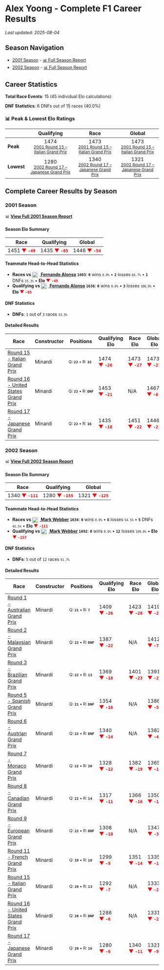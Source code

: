 # Alex Yoong - Complete F1 Career Results

*Last updated: 2025-08-04*

## Season Navigation

- [2001 Season](#2001-season) - [📊 Full Season Report](../seasons/2001-season-report)
- [2002 Season](#2002-season) - [📊 Full Season Report](../seasons/2002-season-report)

## Career Statistics

**Total Race Events**: 15 (45 individual Elo calculations)

**DNF Statistics**: 6 DNFs out of 15 races (40.0%)

### 📊 Peak & Lowest Elo Ratings

| &nbsp; | Qualifying | Race | Global |
|-------|------------|------|--------|
| **Peak** | <center> 1474 <br/><small> [2001 Round 15 – Italian Grand Prix](../seasons/2001-season-report#round-15-italian-grand-prix) </small></center> | <center> 1473 <br/><small> [2001 Round 15 – Italian Grand Prix](../seasons/2001-season-report#round-15-italian-grand-prix) </small></center> | <center> 1473  <br/><small> [2001 Round 15 – Italian Grand Prix](../seasons/2001-season-report#round-15-italian-grand-prix) </small></center> |
| **Lowest** | <center> 1280 <br/><small> [2002 Round 17 – Japanese Grand Prix](../seasons/2002-season-report#round-17-japanese-grand-prix) </small></center> | <center> 1340 <br/><small> [2002 Round 17 – Japanese Grand Prix](../seasons/2002-season-report#round-17-japanese-grand-prix) </small></center> | <center> 1321 <br/><small> [2002 Round 17 – Japanese Grand Prix](../seasons/2002-season-report#round-17-japanese-grand-prix) </small></center> |


## Complete Career Results by Season

### 2001 Season

📊 **[View Full 2001 Season Report](../seasons/2001-season-report)**

#### Season Elo Summary

| Race | Qualifying | Global |
|------|------------|--------|
| 1451 **<span style="color: red;">▼&nbsp;`-49`</span>** | 1435 **<span style="color: red;">▼&nbsp;`-65`</span>** | 1446 **<span style="color: red;">▼&nbsp;`-54`</span>** |

#### Teammate Head-to-Head Statistics

- **Races vs [<img src="https://upload.wikimedia.org/wikipedia/commons/9/9a/Flag_of_Spain.svg" alt="Spain" width="20" height="auto" style="vertical-align: middle; margin-right: 5px;" onerror="this.outerHTML='🇪🇸'; this.style.marginRight='5px';"/> Fernando Alonso](fernando-alonso) `1603`**: **`0`** wins <small>`0.0%`</small> • **`2`** losses <small>`66.7%`</small> • **`1`** DNFs <small>`33.3%`</small> • **Elo <span style="color: red;">▼&nbsp;`-49`</span>**
- **Qualifying vs [<img src="https://upload.wikimedia.org/wikipedia/commons/9/9a/Flag_of_Spain.svg" alt="Spain" width="20" height="auto" style="vertical-align: middle; margin-right: 5px;" onerror="this.outerHTML='🇪🇸'; this.style.marginRight='5px';"/> Fernando Alonso](fernando-alonso) `1636`**: **`0`** wins <small>`0.0%`</small> • **`3`** losses <small>`100.0%`</small> • **Elo <span style="color: red;">▼&nbsp;`-65`</span>**

#### DNF Statistics

- **DNFs**: `1` out of `3` races <small>`33.3%`</small>

#### Detailed Results

| Race | Constructor | Positions | Qualifying Elo | Race Elo | Global Elo | Teammate |
|------|-------------|-----------|----------------|----------|------------|----------|
| [Round 15 - Italian Grand Prix](../seasons/2001-season-report#round-15-italian-grand-prix) | Minardi | <small>Q:&nbsp;**`22`**&nbsp;•&nbsp;R:&nbsp;**`15`**</small> | 1474 **<span style="color: red;">▼&nbsp;`-26`</span>** | 1473 **<span style="color: red;">▼&nbsp;`-27`</span>** | 1473 **<span style="color: red;">▼&nbsp;`-27`</span>** | [<img src="https://upload.wikimedia.org/wikipedia/commons/9/9a/Flag_of_Spain.svg" alt="Spain" width="20" height="auto" style="vertical-align: middle; margin-right: 5px;" onerror="this.outerHTML='🇪🇸'; this.style.marginRight='5px';"/> Fernando Alonso](fernando-alonso)<br/><small>Q:&nbsp;**`21`**&nbsp;•&nbsp;R:&nbsp;**`13`**</small> |
| [Round 16 - United States Grand Prix](../seasons/2001-season-report#round-16-united-states-grand-prix) | Minardi | <small>Q:&nbsp;**`22`**&nbsp;•&nbsp;R:&nbsp;**`DNF`**</small> | 1453 **<span style="color: red;">▼&nbsp;`-21`</span>** | N/A | 1467 **<span style="color: red;">▼&nbsp;`-6`</span>** | [<img src="https://upload.wikimedia.org/wikipedia/commons/9/9a/Flag_of_Spain.svg" alt="Spain" width="20" height="auto" style="vertical-align: middle; margin-right: 5px;" onerror="this.outerHTML='🇪🇸'; this.style.marginRight='5px';"/> Fernando Alonso](fernando-alonso)<br/><small>Q:&nbsp;**`17`**&nbsp;•&nbsp;R:&nbsp;**`DNF`**</small> |
| [Round 17 - Japanese Grand Prix](../seasons/2001-season-report#round-17-japanese-grand-prix) | Minardi | <small>Q:&nbsp;**`22`**&nbsp;•&nbsp;R:&nbsp;**`16`**</small> | 1435 **<span style="color: red;">▼&nbsp;`-18`</span>** | 1451 **<span style="color: red;">▼&nbsp;`-22`</span>** | 1446 **<span style="color: red;">▼&nbsp;`-21`</span>** | [<img src="https://upload.wikimedia.org/wikipedia/commons/9/9a/Flag_of_Spain.svg" alt="Spain" width="20" height="auto" style="vertical-align: middle; margin-right: 5px;" onerror="this.outerHTML='🇪🇸'; this.style.marginRight='5px';"/> Fernando Alonso](fernando-alonso)<br/><small>Q:&nbsp;**`18`**&nbsp;•&nbsp;R:&nbsp;**`11`**</small> |

### 2002 Season

📊 **[View Full 2002 Season Report](../seasons/2002-season-report)**

#### Season Elo Summary

| Race | Qualifying | Global |
|------|------------|--------|
| 1340 **<span style="color: red;">▼&nbsp;`-111`</span>** | 1280 **<span style="color: red;">▼&nbsp;`-155`</span>** | 1321 **<span style="color: red;">▼&nbsp;`-125`</span>** |

#### Teammate Head-to-Head Statistics

- **Races vs [<img src="https://upload.wikimedia.org/wikipedia/commons/8/88/Flag_of_Australia_%28converted%29.svg" alt="Australia" width="20" height="auto" style="vertical-align: middle; margin-right: 5px;" onerror="this.outerHTML='🇦🇺'; this.style.marginRight='5px';"/> Mark Webber](mark-webber) `1634`**: **`0`** wins <small>`0.0%`</small> • **`6`** losses <small>`54.5%`</small> • **`5`** DNFs <small>`45.5%`</small> • **Elo <span style="color: red;">▼&nbsp;`-111`</span>**
- **Qualifying vs [<img src="https://upload.wikimedia.org/wikipedia/commons/8/88/Flag_of_Australia_%28converted%29.svg" alt="Australia" width="20" height="auto" style="vertical-align: middle; margin-right: 5px;" onerror="this.outerHTML='🇦🇺'; this.style.marginRight='5px';"/> Mark Webber](mark-webber) `1692`**: **`0`** wins <small>`0.0%`</small> • **`12`** losses <small>`100.0%`</small> • **Elo <span style="color: red;">▼&nbsp;`-157`</span>**

#### DNF Statistics

- **DNFs**: `5` out of `12` races <small>`41.7%`</small>

#### Detailed Results

| Race | Constructor | Positions | Qualifying Elo | Race Elo | Global Elo | Teammate |
|------|-------------|-----------|----------------|----------|------------|----------|
| [Round 1 - Australian Grand Prix](../seasons/2002-season-report#round-1-australian-grand-prix) | Minardi | <small>Q:&nbsp;**`21`**&nbsp;•&nbsp;R:&nbsp;**`7`**</small> | 1409 **<span style="color: red;">▼&nbsp;`-26`</span>** | 1423 **<span style="color: red;">▼&nbsp;`-28`</span>** | 1419 **<span style="color: red;">▼&nbsp;`-27`</span>** | [<img src="https://upload.wikimedia.org/wikipedia/commons/8/88/Flag_of_Australia_%28converted%29.svg" alt="Australia" width="20" height="auto" style="vertical-align: middle; margin-right: 5px;" onerror="this.outerHTML='🇦🇺'; this.style.marginRight='5px';"/> Mark Webber](mark-webber)<br/><small>Q:&nbsp;**`18`**&nbsp;•&nbsp;R:&nbsp;**`5`**</small> |
| [Round 2 - Malaysian Grand Prix](../seasons/2002-season-report#round-2-malaysian-grand-prix) | Minardi | <small>Q:&nbsp;**`22`**&nbsp;•&nbsp;R:&nbsp;**`DNF`**</small> | 1387 **<span style="color: red;">▼&nbsp;`-22`</span>** | N/A | 1412 **<span style="color: red;">▼&nbsp;`-7`</span>** | [<img src="https://upload.wikimedia.org/wikipedia/commons/8/88/Flag_of_Australia_%28converted%29.svg" alt="Australia" width="20" height="auto" style="vertical-align: middle; margin-right: 5px;" onerror="this.outerHTML='🇦🇺'; this.style.marginRight='5px';"/> Mark Webber](mark-webber)<br/><small>Q:&nbsp;**`21`**&nbsp;•&nbsp;R:&nbsp;**`DNF`**</small> |
| [Round 3 - Brazilian Grand Prix](../seasons/2002-season-report#round-3-brazilian-grand-prix) | Minardi | <small>Q:&nbsp;**`22`**&nbsp;•&nbsp;R:&nbsp;**`13`**</small> | 1369 **<span style="color: red;">▼&nbsp;`-18`</span>** | 1401 **<span style="color: red;">▼&nbsp;`-23`</span>** | 1391 **<span style="color: red;">▼&nbsp;`-21`</span>** | [<img src="https://upload.wikimedia.org/wikipedia/commons/8/88/Flag_of_Australia_%28converted%29.svg" alt="Australia" width="20" height="auto" style="vertical-align: middle; margin-right: 5px;" onerror="this.outerHTML='🇦🇺'; this.style.marginRight='5px';"/> Mark Webber](mark-webber)<br/><small>Q:&nbsp;**`20`**&nbsp;•&nbsp;R:&nbsp;**`11`**</small> |
| [Round 5 - Spanish Grand Prix](../seasons/2002-season-report#round-5-spanish-grand-prix) | Minardi | <small>Q:&nbsp;**`21`**&nbsp;•&nbsp;R:&nbsp;**`DNF`**</small> | 1354 **<span style="color: red;">▼&nbsp;`-16`</span>** | N/A | 1386 **<span style="color: red;">▼&nbsp;`-5`</span>** | [<img src="https://upload.wikimedia.org/wikipedia/commons/8/88/Flag_of_Australia_%28converted%29.svg" alt="Australia" width="20" height="auto" style="vertical-align: middle; margin-right: 5px;" onerror="this.outerHTML='🇦🇺'; this.style.marginRight='5px';"/> Mark Webber](mark-webber)<br/><small>Q:&nbsp;**`20`**&nbsp;•&nbsp;R:&nbsp;**`DNF`**</small> |
| [Round 6 - Austrian Grand Prix](../seasons/2002-season-report#round-6-austrian-grand-prix) | Minardi | <small>Q:&nbsp;**`22`**&nbsp;•&nbsp;R:&nbsp;**`DNF`**</small> | 1340 **<span style="color: red;">▼&nbsp;`-14`</span>** | N/A | 1382 **<span style="color: red;">▼&nbsp;`-4`</span>** | [<img src="https://upload.wikimedia.org/wikipedia/commons/8/88/Flag_of_Australia_%28converted%29.svg" alt="Australia" width="20" height="auto" style="vertical-align: middle; margin-right: 5px;" onerror="this.outerHTML='🇦🇺'; this.style.marginRight='5px';"/> Mark Webber](mark-webber)<br/><small>Q:&nbsp;**`21`**&nbsp;•&nbsp;R:&nbsp;**`12`**</small> |
| [Round 7 - Monaco Grand Prix](../seasons/2002-season-report#round-7-monaco-grand-prix) | Minardi | <small>Q:&nbsp;**`22`**&nbsp;•&nbsp;R:&nbsp;**`20`**</small> | 1328 **<span style="color: red;">▼&nbsp;`-12`</span>** | 1382 **<span style="color: red;">▼&nbsp;`-19`</span>** | 1365 **<span style="color: red;">▼&nbsp;`-17`</span>** | [<img src="https://upload.wikimedia.org/wikipedia/commons/8/88/Flag_of_Australia_%28converted%29.svg" alt="Australia" width="20" height="auto" style="vertical-align: middle; margin-right: 5px;" onerror="this.outerHTML='🇦🇺'; this.style.marginRight='5px';"/> Mark Webber](mark-webber)<br/><small>Q:&nbsp;**`20`**&nbsp;•&nbsp;R:&nbsp;**`11`**</small> |
| [Round 8 - Canadian Grand Prix](../seasons/2002-season-report#round-8-canadian-grand-prix) | Minardi | <small>Q:&nbsp;**`22`**&nbsp;•&nbsp;R:&nbsp;**`14`**</small> | 1317 **<span style="color: red;">▼&nbsp;`-11`</span>** | 1366 **<span style="color: red;">▼&nbsp;`-16`</span>** | 1350 **<span style="color: red;">▼&nbsp;`-14`</span>** | [<img src="https://upload.wikimedia.org/wikipedia/commons/8/88/Flag_of_Australia_%28converted%29.svg" alt="Australia" width="20" height="auto" style="vertical-align: middle; margin-right: 5px;" onerror="this.outerHTML='🇦🇺'; this.style.marginRight='5px';"/> Mark Webber](mark-webber)<br/><small>Q:&nbsp;**`21`**&nbsp;•&nbsp;R:&nbsp;**`11`**</small> |
| [Round 9 - European Grand Prix](../seasons/2002-season-report#round-9-european-grand-prix) | Minardi | <small>Q:&nbsp;**`22`**&nbsp;•&nbsp;R:&nbsp;**`DNF`**</small> | 1308 **<span style="color: red;">▼&nbsp;`-10`</span>** | N/A | 1347 **<span style="color: red;">▼&nbsp;`-3`</span>** | [<img src="https://upload.wikimedia.org/wikipedia/commons/8/88/Flag_of_Australia_%28converted%29.svg" alt="Australia" width="20" height="auto" style="vertical-align: middle; margin-right: 5px;" onerror="this.outerHTML='🇦🇺'; this.style.marginRight='5px';"/> Mark Webber](mark-webber)<br/><small>Q:&nbsp;**`20`**&nbsp;•&nbsp;R:&nbsp;**`15`**</small> |
| [Round 11 - French Grand Prix](../seasons/2002-season-report#round-11-french-grand-prix) | Minardi | <small>Q:&nbsp;**`19`**&nbsp;•&nbsp;R:&nbsp;**`10`**</small> | 1299 **<span style="color: red;">▼&nbsp;`-9`</span>** | 1351 **<span style="color: red;">▼&nbsp;`-14`</span>** | 1335 **<span style="color: red;">▼&nbsp;`-12`</span>** | [<img src="https://upload.wikimedia.org/wikipedia/commons/8/88/Flag_of_Australia_%28converted%29.svg" alt="Australia" width="20" height="auto" style="vertical-align: middle; margin-right: 5px;" onerror="this.outerHTML='🇦🇺'; this.style.marginRight='5px';"/> Mark Webber](mark-webber)<br/><small>Q:&nbsp;**`18`**&nbsp;•&nbsp;R:&nbsp;**`8`**</small> |
| [Round 15 - Italian Grand Prix](../seasons/2002-season-report#round-15-italian-grand-prix) | Minardi | <small>Q:&nbsp;**`20`**&nbsp;•&nbsp;R:&nbsp;**`13`**</small> | 1292 **<span style="color: red;">▼&nbsp;`-7`</span>** | N/A | 1333 **<span style="color: red;">▼&nbsp;`-2`</span>** | [<img src="https://upload.wikimedia.org/wikipedia/commons/8/88/Flag_of_Australia_%28converted%29.svg" alt="Australia" width="20" height="auto" style="vertical-align: middle; margin-right: 5px;" onerror="this.outerHTML='🇦🇺'; this.style.marginRight='5px';"/> Mark Webber](mark-webber)<br/><small>Q:&nbsp;**`19`**&nbsp;•&nbsp;R:&nbsp;**`DNF`**</small> |
| [Round 16 - United States Grand Prix](../seasons/2002-season-report#round-16-united-states-grand-prix) | Minardi | <small>Q:&nbsp;**`20`**&nbsp;•&nbsp;R:&nbsp;**`DNF`**</small> | 1286 **<span style="color: red;">▼&nbsp;`-6`</span>** | N/A | 1331 **<span style="color: red;">▼&nbsp;`-2`</span>** | [<img src="https://upload.wikimedia.org/wikipedia/commons/8/88/Flag_of_Australia_%28converted%29.svg" alt="Australia" width="20" height="auto" style="vertical-align: middle; margin-right: 5px;" onerror="this.outerHTML='🇦🇺'; this.style.marginRight='5px';"/> Mark Webber](mark-webber)<br/><small>Q:&nbsp;**`18`**&nbsp;•&nbsp;R:&nbsp;**`DNF`**</small> |
| [Round 17 - Japanese Grand Prix](../seasons/2002-season-report#round-17-japanese-grand-prix) | Minardi | <small>Q:&nbsp;**`20`**&nbsp;•&nbsp;R:&nbsp;**`16`**</small> | 1280 **<span style="color: red;">▼&nbsp;`-6`</span>** | 1340 **<span style="color: red;">▼&nbsp;`-11`</span>** | 1321 **<span style="color: red;">▼&nbsp;`-9`</span>** | [<img src="https://upload.wikimedia.org/wikipedia/commons/8/88/Flag_of_Australia_%28converted%29.svg" alt="Australia" width="20" height="auto" style="vertical-align: middle; margin-right: 5px;" onerror="this.outerHTML='🇦🇺'; this.style.marginRight='5px';"/> Mark Webber](mark-webber)<br/><small>Q:&nbsp;**`19`**&nbsp;•&nbsp;R:&nbsp;**`10`**</small> |

